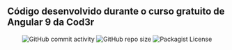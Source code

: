 ## Código desenvolvido durante o curso gratuito de Angular 9 da Cod3r

 <p align="center">
	<img alt="GitHub commit activity" src="https://img.shields.io/github/commit-activity/w/caiocichetti/angular-crud" />
	<img alt="GitHub repo size" src="https://img.shields.io/github/repo-size/caiocichetti/angular-crud" />
	<img alt="Packagist License" src="https://img.shields.io/packagist/l/caiocichetti/angular-crud/" />
 </p>
